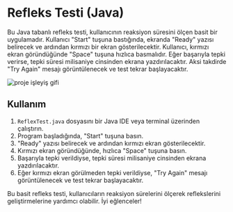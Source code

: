 # Refleks Testi (Java)

Bu Java tabanlı refleks testi, kullanıcının reaksiyon süresini ölçen basit bir uygulamadır. Kullanıcı "Start" tuşuna bastığında, ekranda "Ready" yazısı belirecek ve ardından kırmızı bir ekran gösterilecektir. Kullanıcı, kırmızı ekran göründüğünde "Space" tuşuna hızlıca basmalıdır. Eğer başarıyla tepki verirse, tepki süresi milisaniye cinsinden ekrana yazdırılacaktır. Aksi takdirde "Try Again" mesajı görüntülenecek ve test tekrar başlayacaktır.

![proje işleyiş gifi](https://github.com/fbturan/ReflexTest/assets/93981924/81ae4a3a-8be6-44ab-be0b-549fc9ff9592)

## Kullanım

1. `ReflexTest.java` dosyasını bir Java IDE veya terminal üzerinden çalıştırın.
2. Program başladığında, "Start" tuşuna basın.
3. "Ready" yazısı belirecek ve ardından kırmızı ekran gösterilecektir.
4. Kırmızı ekran göründüğünde, hızlıca "Space" tuşuna basın.
5. Başarıyla tepki verildiyse, tepki süresi milisaniye cinsinden ekrana yazdırılacaktır.
6. Eğer kırmızı ekran görülmeden tepki verildiyse, "Try Again" mesajı görüntülenecek ve test tekrar başlayacaktır.

Bu basit refleks testi, kullanıcıların reaksiyon sürelerini ölçerek reflekslerini geliştirmelerine yardımcı olabilir. İyi eğlenceler!
